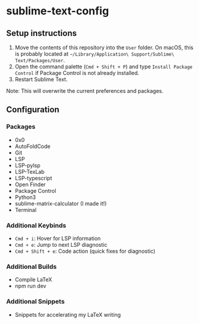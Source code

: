 # sublime-text-config

## Setup instructions
1) Move the contents of this repository into the `User` folder.  On macOS, this is probably located at `~/Library/Application\ Support/Sublime\ Text/Packages/User`.
2) Open the command palette (`Cmd + Shift + P`) and type `Install Package Control` if Package Control is not already installed.
3) Restart Sublime Text.

Note: This will overwrite the current preferences and packages.

## Configuration

### Packages
- 0x0
- AutoFoldCode
- Git
- LSP
- LSP-pylsp
- LSP-TexLab
- LSP-typescript
- Open Finder
- Package Control
- Python3
- sublime-matrix-calculator (I made it!)
- Terminal

### Additional Keybinds
- `Cmd + i`: Hover for LSP information
- `Cmd + e`: Jump to next LSP diagnostic
- `Cmd + Shift + e`: Code action (quick fixes for diagnostic)

### Additional Builds
- Compile LaTeX
- npm run dev

### Additional Snippets
- Snippets for accelerating my LaTeX writing